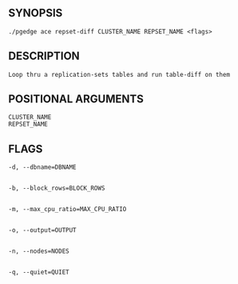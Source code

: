 ## SYNOPSIS
    ./pgedge ace repset-diff CLUSTER_NAME REPSET_NAME <flags>
 
## DESCRIPTION
    Loop thru a replication-sets tables and run table-diff on them
 
## POSITIONAL ARGUMENTS
    CLUSTER_NAME
    REPSET_NAME
 
## FLAGS
    -d, --dbname=DBNAME
    
    
    -b, --block_rows=BLOCK_ROWS
    
    
    -m, --max_cpu_ratio=MAX_CPU_RATIO
    
    
    -o, --output=OUTPUT
    
    
    -n, --nodes=NODES
    
    
    -q, --quiet=QUIET
    
    
